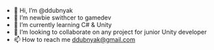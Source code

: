 - 👋 Hi, I’m @ddubnyak
- 👀 I’m newbie swithcer to gamedev
- 🌱 I’m currently learning C# & Unity
- 💞️ I’m looking to collaborate on any project for junior Unity developer
- 📫 How to reach me ddubnyak@gmail.com

<!---
ddubnyak/ddubnyak is a ✨ special ✨ repository because its `README.md` (this file) appears on your GitHub profile.
You can click the Preview link to take a look at your changes.
--->

